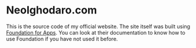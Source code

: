 # NeoIghodaro.com

This is the source code of my official website. The site itself was built using [Foundation for Apps](http://foundation.zurb.com/apps). You can look at their documentation to know how to use Foundation if you have not used it before.

